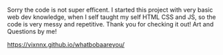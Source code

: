 Sorry the code is not super efficent. I started this project with very basic web dev knowledge, when I self taught my self HTML CSS and JS, so the code is very messy and repetitive. 
Thank you for checking it out!
Art and Questions by me!

https://vixnnx.github.io/whatbobaareyou/ 
